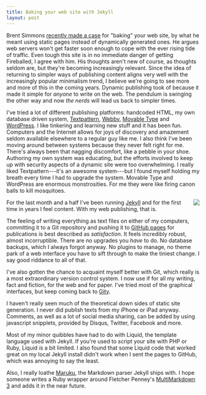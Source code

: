 ```yaml
---
title: Baking your web site with Jekyll
layout: post
---
```


Brent Simmons [recently made a case][1] for "baking" your web site, by what he meant using static pages instead of dynamically generated ones. He argues web servers won't get faster soon enough to cope with the ever rising tide of traffic. Even tough this site is in no immediate danger of getting Fireballed, I agree with him. His thoughts aren't new of course, as thoughts seldom are, but they're becoming increasingly relevant. Since the idea of returning to simpler ways of publishing content aligns very well with the increasingly popular minimalism trend, I believe we're going to see more and more of this in the coming years. Dynamic publishing took of because it made it simple for *anyone* to write on the web. The pendulum is swinging the other way and now *the nerds* will lead us back to simpler times.

I've tried a lot of different publishing platforms: handcoded HTML, my own database driven system, [Textpattern][2], [Webby][3], [Movable Type][4] and [WordPress][5]. I like tinkering and learning new stuff and it has been fun. Computers and the Internet allows for joys of discovery and amazement seldom available elsewhere to a regular guy like me. I also think I've been moving around between systems because they never felt right for me. There's always been that nagging discomfort, like a pebble in your shoe. Authoring my own system was educating, but the efforts involved to keep up with security aspects of a dynamic site were too overwhelming. I really liked Textpattern---it's an awesome system---but I found myself holding my breath every time I had to upgrade the system. Movable Type and WordPress are enormous monstrosities. For me they were like firing canon balls to kill mosquitoes.

<img src="http://swedishpixels.com/bilder/filesystem.jpg" style="float:right; margin: 0 0 10px 10px;">

For the last month and a half I've been running [Jekyll][9] and for the first time in years I feel content. With my web publishing, that is.

The feeling of writing everything as text files on either of my computers, committing it to a Git repository and pushing it to [GitHub pages][6] for publications is best described as *satisfaction*. It feels incredibly robust, almost incorruptible. There are no upgrades you *have* to do. No database backups, which I always forgot anyway. No plugins to manage, no theme park of a web interface you have to sift through to make the tiniest change. I say good riddance to all of that.

I've also gotten the chance to acquaint myself better with Git, which really is a most extraordinary version control system. I now use if for all my writing, fact and fiction, for the web and for paper. I've tried most of the graphical interfaces, but keep coming back to [Gity][8].

I haven't really seen much of the theoretical down sides of static site generation. I never did publish texts from my iPhone or iPad anyway. Comments, as well as a lot of social media sharing, can be added by using javascript snipplets, provided by Disqus, Twitter, Facebook and more.

Most of my minor quibbles have had to do with Liquid, the template language used with Jekyll. If you're used to script your site with PHP or Ruby, Liquid *is* a bit limited. I also found that some Liquid code that worked great on my local Jekyll install didn't work when I sent the pages to GitHub, which was annoying to say the least.

Also, I really loathe [Maruku][7], the Markdown parser Jekyll ships with. I hope someone writes a Ruby wrapper around Fletcher Penney's [MultiMarkdown 3][10] and adds it in the near future.


[1]: http://inessential.com/2011/03/16/a_plea_for_baked_weblogs
[2]: http://textpattern.com
[3]: http://webby.rubyforge.org/
[4]: http://www.movabletype.com/
[5]: http://wordpress.org
[6]: https://github.com/hertze/hertze.github.com
[7]: http://maruku.rubyforge.org/maruku.html
[8]: http://gityapp.com/
[9]: http://jekyllrb.com/
[10]: https://github.com/fletcher/peg-multimarkdown